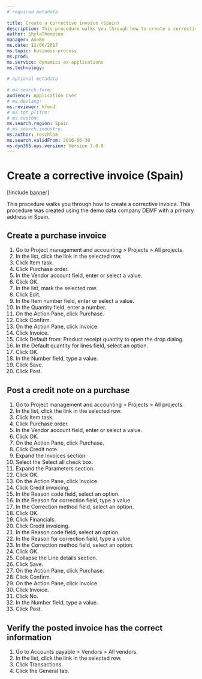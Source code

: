 ```yaml
--- 
# required metadata 
 
title: Create a corrective invoice (Spain)
description: This procedure walks you through how to create a corrective invoice. 
author: ShylaThompson
manager: AnnBe 
ms.date: 12/06/2017
ms.topic: business-process 
ms.prod:  
ms.service: dynamics-ax-applications 
ms.technology:  
 
# optional metadata 
 
# ms.search.form:   
audience: Application User 
# ms.devlang:  
ms.reviewer: kfend
# ms.tgt_pltfrm:  
# ms.custom:  
ms.search.region: Spain
# ms.search.industry: 
ms.author: roschlom
ms.search.validFrom: 2016-06-30 
ms.dyn365.ops.version: Version 7.0.0 
---
```

# Create a corrective invoice (Spain)

[!include [banner](../../includes/banner.md)]

This procedure walks you through how to create a corrective invoice. This procedure was created using the demo data company DEMF with a primary address in Spain.


## Create a purchase invoice
1. Go to Project management and accounting > Projects > All projects.
2. In the list, click the link in the selected row.
3. Click Item task.
4. Click Purchase order.
5. In the Vendor account field, enter or select a value.
6. Click OK.
7. In the list, mark the selected row.
8. Click Edit.
9. In the Item number field, enter or select a value.
10. In the Quantity field, enter a number.
11. On the Action Pane, click Purchase.
12. Click Confirm.
13. On the Action Pane, click Invoice.
14. Click Invoice.
15. Click Default from: Product receipt quantity to open the drop dialog.
16. In the Default quantity for lines field, select an option.
17. Click OK.
18. In the Number field, type a value.
19. Click Save.
20. Click Post.

## Post a credit note on a purchase
1. Go to Project management and accounting > Projects > All projects.
2. In the list, click the link in the selected row.
3. Click Item task.
4. Click Purchase order.
5. In the Vendor account field, enter or select a value.
6. Click OK.
7. On the Action Pane, click Purchase.
8. Click Credit note.
9. Expand the Invoices section.
10. Select the Select all check box.
11. Expand the Parameters section.
12. Click OK.
13. On the Action Pane, click Invoice.
14. Click Credit invoicing.
15. In the Reason code field, select an option.
16. In the Reason for correction field, type a value.
17. In the Correction method field, select an option.
18. Click OK.
19. Click Financials.
20. Click Credit invoicing.
21. In the Reason code field, select an option.
22. In the Reason for correction field, type a value.
23. In the Correction method field, select an option.
24. Click OK.
25. Collapse the Line details section.
26. Click Save.
27. On the Action Pane, click Purchase.
28. Click Confirm.
29. On the Action Pane, click Invoice.
30. Click Invoice.
31. Click No.
32. In the Number field, type a value.
33. Click Post.

## Verify the posted invoice has the correct information
1. Go to Accounts payable > Vendors > All vendors.
2. In the list, click the link in the selected row.
3. Click Transactions.
4. Click the General tab.

